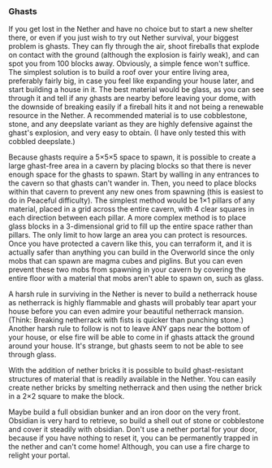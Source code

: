 ### Ghasts
If you get lost in the Nether and have no choice but to start a new shelter there, or even if you just wish to try out Nether survival, your biggest problem is ghasts. They can fly through the air, shoot fireballs that explode on contact with the ground (although the explosion is fairly weak), and can spot you from 100 blocks away. Obviously, a simple fence won't suffice. The simplest solution is to build a roof over your entire living area, preferably fairly big, in case you feel like expanding your house later, and start building a house in it. The best material would be glass, as you can see through it and tell if any ghasts are nearby before leaving your dome, with the downside of breaking easily if a fireball hits it and not being a renewable resource in the Nether. A recommended material is to use cobblestone, stone, and any deepslate variant as they are highly defensive against the ghast's explosion, and very easy to obtain. (I have only tested this with cobbled deepslate.)

Because ghasts require a 5×5×5 space to spawn, it is possible to create a large ghast-free area in a cavern by placing blocks so that there is never enough space for the ghasts to spawn. Start by walling in any entrances to the cavern so that ghasts can't wander in. Then, you need to place blocks within that cavern to prevent any new ones from spawning (this is easiest to do in Peaceful difficulty). The simplest method would be 1×1 pillars of any material, placed in a grid across the entire cavern, with 4 clear squares in each direction between each pillar. A more complex method is to place glass blocks in a 3-dimensional grid to fill up the entire space rather than pillars. The only limit to how large an area you can protect is resources. Once you have protected a cavern like this, you can terraform it, and it is actually safer than anything you can build in the Overworld since the only mobs that can spawn are magma cubes and piglins. But you can even prevent these two mobs from spawning in your cavern by covering the entire floor with a material that mobs aren't able to spawn on, such as glass.

A harsh rule in surviving in the Nether is never to build a netherrack house as netherrack is highly flammable and ghasts will probably tear apart your house before you can even admire your beautiful netherrack mansion. (Think: Breaking netherrack with fists is quicker than punching stone.) Another harsh rule to follow is not to leave ANY gaps near the bottom of your house, or else fire will be able to come in if ghasts attack the ground around your house. It's strange, but ghasts seem to not be able to see through glass.

With the addition of nether bricks it is possible to build ghast-resistant structures of material that is readily available in the Nether. You can easily create nether bricks by smelting netherrack and then using the nether brick in a 2×2 square to make the block. 

Maybe build a full obsidian bunker and an iron door on the very front. Obsidian is very hard to retrieve, so build a shell out of stone or cobblestone and cover it steadily with obsidian. Don't use a nether portal for your door, because if you have nothing to reset it, you can be permanently trapped in the nether and can't come home! Although, you can use a fire charge to relight your portal.


